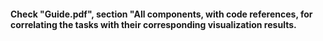 #### Check "Guide.pdf", section "All components, with code references, for correlating the tasks with their corresponding visualization results. ####
